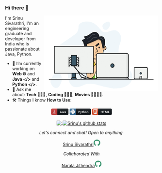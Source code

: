 ### Hi there 👋

<!--
**Srinusivarathri/Srinusivarathri** is a ✨ _special_ ✨ repository because its `README.md` (this file) appears on your GitHub profile.

Here are some ideas to get you started:

- 🔭 I’m currently working on ...
- 🌱 I’m currently learning ...
- 👯 I’m looking to collaborate on ...
- 🤔 I’m looking for help with ...
- 💬 Ask me about ...
- 📫 How to reach me: ...
- 😄 Pronouns: ...
- ⚡ Fun fact: ...
-->
<img align="right" height="250" width="375" alt="GIF" src="https://github.com/Srinusivarathri/Srinusivarathri/blob/main/New%20folder/Coding.gif" />
I'm Srinu Sivarathri, I'm an engineering graduate and developer from India who is passionate about Java, Python.

- 🔭 I’m currently working on **Web 🌐** and **Java </>** and **Python </>**.
- 💬 Ask me about: **Tech 👨🏻‍💻**, **Coding 🧑🏻‍💻**, **Movies  🦸‍♂️🦸‍♀️**.
- 🛠️ Things I know **How to Use**:

<p align="center">
<code><img src="https://github.com/Srinusivarathri/Srinusivarathri/blob/main/New%20folder/java.svg" alt="Java" style="vertical-align:top margin:6px 4px" height="21"></code>
<code><img src="https://github.com/Srinusivarathri/Srinusivarathri/blob/main/New%20folder/python.svg" alt="Python3" style="vertical-align:top margin:6px 4px" height="21"></code>
<code><img src="https://github.com/Srinusivarathri/Srinusivarathri/blob/main/New%20folder/html.svg" alt="HTML" style="vertical-align:top margin:6px 4px" height="21"></code>

</p>

<p align="center">
<a href="https://github.com/Srinusivarathri">
  <img align="center" src="https://github-readme-stats.vercel.app/api/top-langs/?username=Srinusivarathri&layout=compact&theme=gotham&hide_border=true&bg_color=00000000&text_color=3498db&layout=compact" />
  <img align="center" src="https://github-readme-stats.vercel.app/api?username=Srinusivarathri&theme=gotham&hide_border=true&bg_color=00000000&text_color=3498db&count_private=true&icon_color=439975" alt="Srinu's github stats"/>
</a></p>

<p align="center">
  <i>Let's connect and chat! Open to anything.</i>
  <p align="center">
    <a href="https://github.com/Srinusivarathri">Srinu Sivarathri<img alt=" GitHub" width="22px" src="https://github.com/Srinusivarathri/Srinusivarathri/blob/main/New%20folder/github.svg" /></a>
    </p>
 <p align="center">
 <i>Collaborated With</i>
  <p align="center">
    <a href="https://github.com/NaralaJithendra">Narala Jithendra<img alt=" GitHub" width="22px" src="https://github.com/Srinusivarathri/Srinusivarathri/blob/main/New%20folder/github.svg" /></a>
    </p>
</p>
